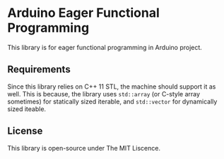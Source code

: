 # Arduino Eager Functional Programming

This library is for eager functional programming in Arduino project. 

## Requirements

Since this library relies on C++ 11 STL, the machine should support it as well. This is because, the library uses `std::array` (or C-style array sometimes) for statically sized iterable, and `std::vector` for dynamically sized iteable.

## License

This library is open-source under The MIT Liscence.
